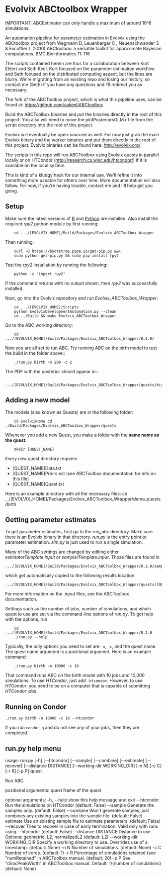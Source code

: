 Evolvix ABCtoolbox Wrapper
==========================

IMPORTANT: ABCEstimator can only handle a maximum of around 10^8 simulations. 

An automation pipeline for parameter estimation in Evolvix using the ABCtoolbox
project from Wegmann D, Leuenberger C , Neuenschwander S &amp; Excoffier L
(2010) ABCtoolbox: a versatile toolkit for approximate Bayesian computations.
BMC Bioinformatics 11: 116

The scripts contained herein are thus far a collaboration between Kurt Ehlert
and Seth Keel. Kurt focused on the parameter estimation workflow and Seth
focused on the distributed computing aspect, but the lines are blurry. We're
migrating from an existing repo and losing our history, so contact me (Seth) if
you have any questions and I'll redirect you as necessary.

The fork of the ABCToolbox project, which is what this pipeline uses, can be
found at: https://github.com/sakeel/ABCtoolbox

Build the ABCToolbox binaries and put the binaries directly in the root of this
project. You also will need to move the plotPosteriorsGLM.r file from the script
directory into the root of this project.

Evolvix will eventually be open-sourced as well. For now just grab the main
Evolvix binary and the worker binaries and put them directly in the root of this
project. Evolvix binaries can be found here: http://evolvix.org/

The scripts in this repo will run ABCToolbox using Evolvix quests in parallel
locally or on HTCondor (http://research.cs.wisc.edu/htcondor/) if it is
available on the local system.

This is kind of a kludgy hack for our internal use. We'll refine it into
something more useable for others over time. More documentation will also
follow. For now, if you're having trouble, contact me and I'll help get you
going.


Setup
------

Make sure the latest versions of [R](http://www.r-project.org) and
[Python](http://www.python.org) are installed. Also install the required *rpy2*
python module by first running:

        cd .../[EVOLVIX_HOME]/Build/Packages/Evolvix_ABCToolbox_Wrapper

Then running:

        curl -O https://bootstrap.pypa.io/get-pip.py &&\
        sudo python get-pip.py && sudo pip install rpy2

Test the *rpy2* installation by running the following:

        python -c "import rpy2"

If the command returns with no output shown, then *rpy2* was successfully
installed. 

Next, go into the Evolvix repository and run *Evolvix_ABCToolbox_Wrapper*:

        cd .../[EVOLVIX_HOME]/Scripts
        python EvolvixDevelopmentAutomation.py --clean
        cd ../Build && make Evolvix_ABCToolbox_Wrapper

 Go to the ABC working directory:
 
        cd  .../[EVOLVIX_HOME]/Build/Packages/Evolvix_ABCToolbox_Wrapper/0.1.0/
        
Now you are all set to run ABC.  Try running ABC on the birth model to test the
build in the folder above::
    
        ./run.py birth -n 200 -c 2

The PDF with the posterior should appear in::

        .../[EVOLVIX_HOME]/Build/Packages/Evolvix_ABCToolbox_Wrapper/quests/birth/Working/estimate

Adding a new model
-------------------
The models (also known as Quests) are in the following folder:

        cd EvolvixHome cd ./Build/Packages/Evolvix_ABCToolbox_Wrapper/quests
        
Whenever you add a new Quest, you make a folder with the  **same name as the
quest**:

        mkdir [QUEST_NAME]

Every new quest directory requires 

* [QUEST_NAME]Data.txt 
* [QUEST_NAME]Priors.est (see ABCToolbox documentation for info on this file)
* [QUEST_NAME]Quest.txt
    
Here is an example directory with all the necessary files: cd
.../[EVOLVIX_HOME]/Packages/Evolvix_ABCToolbox_Wrapper/demo_quests/birth

Getting parameter estimates
---------------------------

To get parameter estimates, first go to the *run_abc* directory. Make sure there
is an Evolvix binary in that directory. *run.py* is the entry point to parameter
estimation. *sim.py* is just used to run a single simulation. 

Many of the ABC settings are changed by editing either *estimatorTemplate.input*
or *samplerTemplate.input*. Those files are found in 

    .../[EVOLVIX_HOME]/Build/Packages/Evolvix_ABCToolbox_Wrapper/0.1.0/samplerTemplate.input
      
which get automatically copied to the following results location:

    .../[EVOLVIX_HOME]/Build/Packages/Evolvix_ABCToolbox_Wrapper/quests/[QUEST_NAME]/Working

For more information on the *.input* files, see the ABCToolbox documentation.

Settings such as the number of jobs, number of simulations, and which quest to
use are set via the command-line options of *run.py*. To get help with the
options, run

        cd .../[EVOLVIX_HOME]/Build/Packages/Evolvix_ABCToolbox_Wrapper/0.1.0
        ./run.py --help

Typically, the only options you need to set are <code>-n</code>,
<code>-c</code>, and the quest name. The quest name argument is a positional
argument. Here is an example command:

        ./run.py birth -n 10000 -c 10

That command runs ABC on the birth model with 10 jobs and 10,000 simulations. To
use *HTCondor*, just add <code>-htcondor</code>. However, to use *HTCondor*, you
need to be on a computer that is capable of submitting *HTCondor* jobs.

Running on Condor
---------------------------

    ./run.py birth -n 10000 -c 10 --htcondor

If you run <code>condor_q</code> and do not see any of your jobs, then they are
completed.

run.py help menu
--------------------------

usage: run.py [-h] [--htcondor] [--sample] [--combine] [--estimate]
              [--recover] [--distance DISTANCE] [--working-dir WORKING_DIR]
              [-n N] [-c C] [-r R] [-p P]
              quest

Run ABC.

positional arguments:
  quest                 Name of the quest

optional arguments:
  -h, --help            show this help message and exit
  --htcondor            Run the simulations on HTCondor (default: False)
  --sample              Generate the samples only. (default: False)
  --combine             Won't generate samples, just combines any existing
                        samples into the sample file. (default: False)
  --estimate            Use an existing sample file to estimate parameters.
                        (default: False)
  --recover             Tries to recover in case of early termination. Valid
                        only with runs using --htcondor (default: False)
  --distance DISTANCE   Distance to use. Options: geometric, L2, normalizedL2
                        (default: L2)
  --working-dir WORKING_DIR
                        Specify a working directory to use. Overrides use of a
                        timestamp. (default: None)
  -n N                  Number of simulations. (default: None)
  -c C                  Number of cores. (default: 1)
  -r R                  Percentage of simulations retained (see "numRetained"
                        in ABCToolbox manual. (default: 20)
  -p P                  See "diracPeakWidth" in ABCToolbox manual. Default:
                        1/(number of simulations) (default: None)

